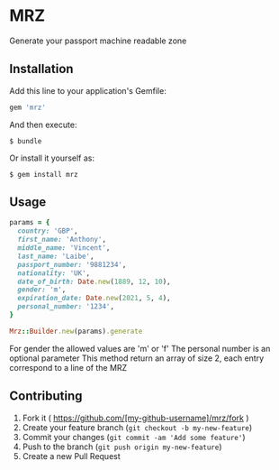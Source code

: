# MRZ

Generate your passport machine readable zone

## Installation

Add this line to your application's Gemfile:

```ruby
gem 'mrz'
```

And then execute:

    $ bundle

Or install it yourself as:

    $ gem install mrz

## Usage

```ruby
params = {
  country: 'GBP',
  first_name: 'Anthony',
  middle_name: 'Vincent',
  last_name: 'Laibe', 
  passport_number: '9881234', 
  nationality: 'UK',
  date_of_birth: Date.new(1889, 12, 10), 
  gender: 'm', 
  expiration_date: Date.new(2021, 5, 4), 
  personal_number: '1234', 
}

Mrz::Builder.new(params).generate
```

For gender the allowed values are 'm' or 'f'
The personal number is an optional parameter
This method return an array of size 2, each entry correspond to a line of the MRZ

## Contributing

1. Fork it ( https://github.com/[my-github-username]/mrz/fork )
2. Create your feature branch (`git checkout -b my-new-feature`)
3. Commit your changes (`git commit -am 'Add some feature'`)
4. Push to the branch (`git push origin my-new-feature`)
5. Create a new Pull Request
